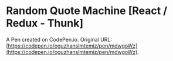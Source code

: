 # Random Quote Machine [React / Redux - Thunk]

A Pen created on CodePen.io. Original URL: [https://codepen.io/oguzhanslmtemiz/pen/mdwgoWz](https://codepen.io/oguzhanslmtemiz/pen/mdwgoWz).


